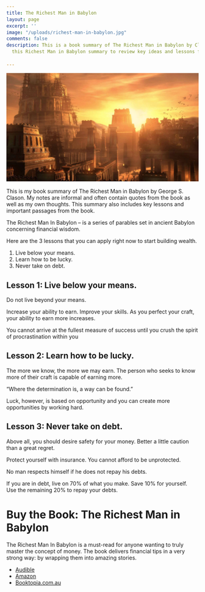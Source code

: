 ```yaml
---
title: The Richest Man in Babylon
layout: page
excerpt: ''
image: "/uploads/richest-man-in-babylon.jpg"
comments: false
description: This is a book summary of The Richest Man in Babylon by Clason. Read
  this Richest Man in Babylon summary to review key ideas and lessons from the book.

---
```

![](/uploads/richest-man-in-babylon.jpg)

This is my book summary of The Richest Man in Babylon by George S. Clason. My notes are informal and often contain quotes from the book as well as my own thoughts. This summary also includes key lessons and important passages from the book.

The Richest Man In Babylon – is a series of parables set in ancient Babylon concerning financial wisdom.

Here are the 3 lessons that you can apply right now to start building wealth.

1. Live below your means.
2. Learn how to be lucky.
3. Never take on debt.

## Lesson 1: Live below your means.

Do not live beyond your means.

Increase your ability to earn. Improve your skills. As you perfect your craft, your ability to earn more increases.

You cannot arrive at the fullest measure of success until you crush the spirit of procrastination within you

## Lesson 2: Learn how to be lucky.

The more we know, the more we may earn. The person who seeks to know more of their craft is capable of earning more.

“Where the determination is, a way can be found.”

Luck, however, is based on opportunity and you can create more opportunities by working hard.

## Lesson 3: Never take on debt.

Above all, you should desire safety for your money. Better a little caution than a great regret.

Protect yourself with insurance. You cannot afford to be unprotected.

No man respects himself if he does not repay his debts.

If you are in debt, live on 70% of what you make. Save 10% for yourself. Use the remaining 20% to repay your debts.

# Buy the Book: The Richest Man in Babylon

The Richest Man In Babylon is a must-read for anyone wanting to truly master the concept of money. The book delivers financial tips in a very strong way: by wrapping them into amazing stories.

* [Audible](https://www.audible.com.au/pd/The-Richest-Man-in-Babylon-Audiobook/B01M0GUNC0?source_code=M2MORSH051016002X&ipRedirectOverride=true&ipRedirectOverride=true&gclid=CjwKEAjw__fnBRCNpvH8iqy4xl4SJAC4XERPosbzzDYA5QuHp1cbX1Zexu1Ky5Z8YqTDHiJTRNe_fBoCSYPw_wcB&gclsrc=aw.ds)
* [Amazon](https://www.amazon.com/Richest-Man-Babylon-Ancients-Inspiring-ebook/dp/B07BB5N17S)
* [Booktopia.com.au](https://www.booktopia.com.au/the-richest-man-in-babylon-george-s-clason/prod9780451205360.html?source=pla&gclid=CjwKEAjw__fnBRCNpvH8iqy4xl4SJAC4XERPLqhbGqJGKHY7XSjG6kwJ0H_x9PtD3Q1koXnhehwGkhoCSRnw_wcB)
